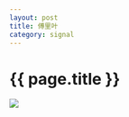 ```yaml
---
layout: post
title: 傅里叶
category: signal
---
```


# {{ page.title }}

<img src="http://chart.googleapis.com/chart?cht=tx&chl=\Large x=\frac{-b\pm\sqrt{b^2-4ac}}{2a}" style="border:none;">
